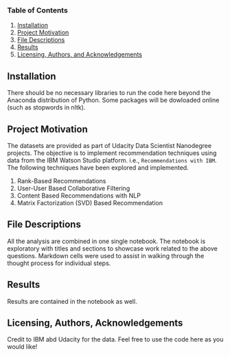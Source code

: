 
### Table of Contents

1. [Installation](#installation)
2. [Project Motivation](#motivation)
3. [File Descriptions](#files)
4. [Results](#results)
5. [Licensing, Authors, and Acknowledgements](#licensing)

## Installation <a name="installation"></a>

There should be no necessary libraries to run the code here beyond the Anaconda distribution of Python. Some packages will be dowloaded online (such as stopwords in nltk).

## Project Motivation<a name="motivation"></a>

The datasets are provided as part of Udacity Data Scientist Nanodegree projects. The objective is to implement recommendation techniques using data from the IBM Watson Studio platform. i.e., `Recommendations with IBM`. The following techniques have been explored and implemented.

1. Rank-Based Recommendations
2. User-User Based Collaborative Filtering
3. Content Based Recommendations with NLP
4. Matrix Factorization (SVD) Based Recommendation


## File Descriptions <a name="files"></a>

All the analysis are combined in one single notebook. The notebook is exploratory with titles and sections to showcase work related to the above questions. Markdown cells were used to assist in walking through the thought process for individual steps.

## Results<a name="results"></a>

Results are contained in the notebook as well.

## Licensing, Authors, Acknowledgements<a name="licensing"></a>

Credit to IBM abd Udacity for the data. Feel free to use the code here as you would like! 


